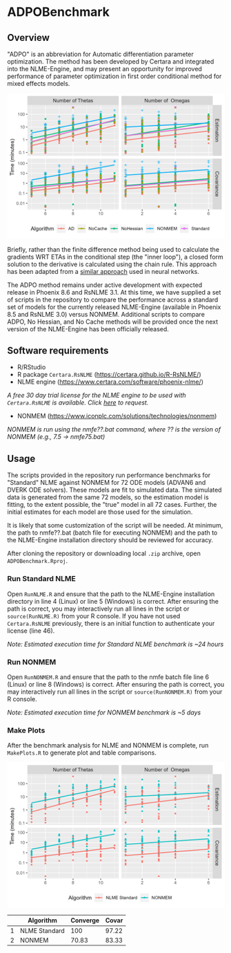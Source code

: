# ADPOBenchmark

## Overview

"ADPO" is an abbreviation for Automatic differentiation parameter optimization. The method has been developed by Certara and integrated into the NLME-Engine, and may present an opportunity for improved performance of parameter optimization in first order conditional method for mixed effects models.

![](TimeNParm_All.jpeg)

Briefly, rather than the finite difference method being used to calculate the gradients WRT ETAs in the conditional step (the "inner loop"), a closed form solution to the derivative is calculated using the chain rule. This approach has been adapted from a [similar approach](https://en.wikipedia.org/wiki/Automatic_differentiation) used in neural networks.

The ADPO method remains under active development with expected release in Phoenix 8.6 and RsNLME 3.1. At this time, we have supplied a set of scripts in the repository to compare the performance across a standard set of models for the currently released NLME-Engine (available in Phoenix 8.5 and RsNLME 3.0) versus NONMEM. Additional scripts to compare ADPO, No Hessian, and No Cache methods will be provided once the next version of the NLME-Engine has been officially released.

## Software requirements

-   R/RStudio
-   R package `Certara.RsNLME` (<https://certara.github.io/R-RsNLME/>)
-   NLME engine (<https://www.certara.com/software/phoenix-nlme/>)

*A free 30 day trial license for the NLME engine to be used with `Certara.RsNLME` is available. Click [here](https://www.certara.com/software/r-speaks-nlme-rsnlme/free-trial/) to request.*

-   NONMEM (<https://www.iconplc.com/solutions/technologies/nonmem>)

*NONMEM is run using the nmfe??.bat command, where ?? is the version of NONMEM (e.g., 7.5 -\> nmfe75.bat)*

## Usage

The scripts provided in the repository run performance benchmarks for "Standard" NLME against NONMEM for 72 ODE models (ADVAN6 and DVERK ODE solvers). These models are fit to simulated data. The simulated data is generated from the same 72 models, so the estimation model is fitting, to the extent possible, the "true" model in all 72 cases. Further, the initial estimates for each model are those used for the simulation.

It is likely that some customization of the script will be needed. At minimum, the path to nmfe??.bat (batch file for executing NONMEM) and the path to the NLME-Engine installation directory should be reviewed for accuracy.

After cloning the repository or downloading local `.zip` archive, open `ADPOBenchmark.Rproj`.

### Run Standard NLME

Open `RunNLME.R` and ensure that the path to the NLME-Engine installation directory in line 4 (Linux) or line 5 (Windows) is correct. After ensuring the path is correct, you may interactively run all lines in the script or `source(RunNLME.R)` from your R console. If you have not used `Certara.RsNLME` previously, there is an initial function to authenticate your license (line 46).

*Note: Estimated execution time for Standard NLME benchmark is \~24 hours*

### Run NONMEM

Open `RunNONMEM.R` and ensure that the path to the nmfe batch file line 6 (Linux) or line 8 (Windows) is correct. After ensuring the path is correct, you may interactively run all lines in the script or `source(RunNONMEM.R)` from your R console.

*Note: Estimated execution time for NONMEM benchmark is \~5 days*

### Make Plots

After the benchmark analysis for NLME and NONMEM is complete, run `MakePlots.R` to generate plot and table comparisons.

![](TimeNParm.png)

|   | Algorithm       | Converge | Covar   |
|---|-----------------|----------|---------|
| 1 | NLME Standard   | 100      | 97.22   |
| 2 | NONMEM          | 70.83    | 83.33   |

